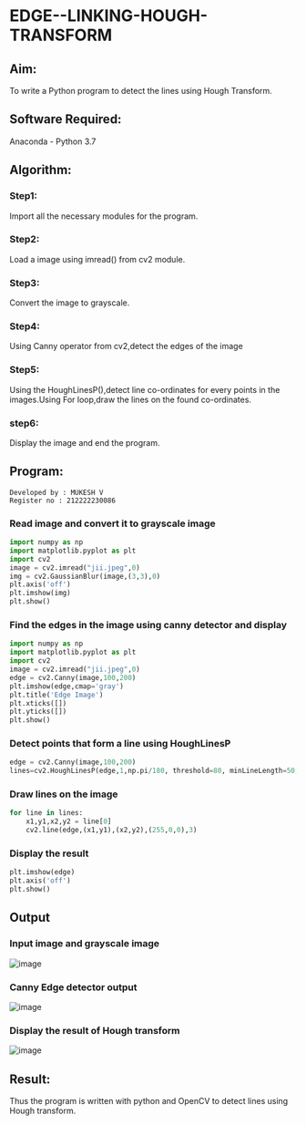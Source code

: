 # EDGE--LINKING-HOUGH-TRANSFORM
## Aim:
To write a Python program to detect the lines using Hough Transform.

## Software Required:
Anaconda - Python 3.7

## Algorithm:

### Step1:
Import all the necessary modules for the program.

### Step2:
Load a image using imread() from cv2 module.

### Step3:
Convert the image to grayscale.

### Step4:
Using Canny operator from cv2,detect the edges of the image

### Step5:
Using the HoughLinesP(),detect line co-ordinates for every points in the images.Using For loop,draw the lines on the found co-ordinates.

### step6:
Display the image and end the program.


## Program:
```
Developed by : MUKESH V
Register no : 212222230086
```
### Read image and convert it to grayscale image
```Python
import numpy as np
import matplotlib.pyplot as plt
import cv2
image = cv2.imread("jii.jpeg",0)
img = cv2.GaussianBlur(image,(3,3),0)
plt.axis('off')
plt.imshow(img)
plt.show()
```

### Find the edges in the image using canny detector and display
```python
import numpy as np
import matplotlib.pyplot as plt
import cv2
image = cv2.imread("jii.jpeg",0)
edge = cv2.Canny(image,100,200)
plt.imshow(edge,cmap='gray')
plt.title('Edge Image')
plt.xticks([])
plt.yticks([])
plt.show()
```

### Detect points that form a line using HoughLinesP
```python
edge = cv2.Canny(image,100,200)
lines=cv2.HoughLinesP(edge,1,np.pi/180, threshold=80, minLineLength=50,maxLineGap=250)

```

### Draw lines on the image
```python
for line in lines:
    x1,y1,x2,y2 = line[0]
    cv2.line(edge,(x1,y1),(x2,y2),(255,0,0),3)
```

### Display the result
```python
plt.imshow(edge)
plt.axis('off')
plt.show()

```
## Output

### Input image and grayscale image
![image](https://github.com/MukeshVelmurugan/EDGE--LINKING-HOUGH-TRANSFORM/assets/118707363/bd6d1473-f7fe-40ed-ba51-8a2069a65974)


### Canny Edge detector output
![image](https://github.com/MukeshVelmurugan/EDGE--LINKING-HOUGH-TRANSFORM/assets/118707363/57779baf-4878-4631-b5be-87d7567f8c35)


### Display the result of Hough transform
![image](https://github.com/MukeshVelmurugan/EDGE--LINKING-HOUGH-TRANSFORM/assets/118707363/1433510a-c2af-4ae2-ba69-928d81d2d820)


## Result:
Thus the program is written with python and OpenCV to detect lines using Hough transform. 
